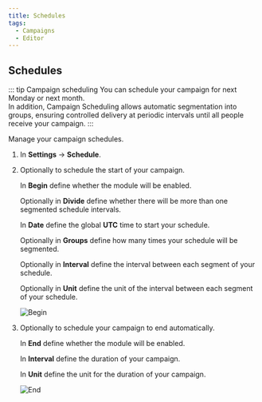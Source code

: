 ```yaml
---
title: Schedules
tags:
  - Campaigns
  - Editor
---
```

## Schedules

::: tip Campaign scheduling
You can schedule your campaign for next Monday or next month.<br>
In addition, Campaign Scheduling allows automatic segmentation into groups, ensuring controlled delivery at periodic intervals until all people receive your campaign.
:::

Manage your campaign schedules.

1. In **Settings** -> **Schedule**.

2. Optionally to schedule the start of your campaign.

   In **Begin** define whether the module will be enabled.

   Optionally in **Divide** define whether there will be more than one segmented schedule intervals.

   In **Date** define the global **UTC** time to start your schedule.

   Optionally in **Groups** define how many times your schedule will be segmented.

   Optionally in **Interval** define the interval between each segment of your schedule.

   Optionally in **Unit** define the unit of the interval between each segment of your schedule.

   ![Begin](https://cdn.phishx.io/phishx-docs/images/phishx_campaigns_campaigns_new_schedule_01.webp)

3. Optionally to schedule your campaign to end automatically.

   In **End** define whether the module will be enabled.

   In **Interval** define the duration of your campaign.

   In **Unit** define the unit for the duration of your campaign.

   ![End](https://cdn.phishx.io/phishx-docs/images/phishx_campaigns_campaigns_new_schedule_02.webp)
